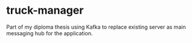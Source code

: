 # truck-manager
Part of my diploma thesis using Kafka to replace existing server as main messaging hub for the application.
